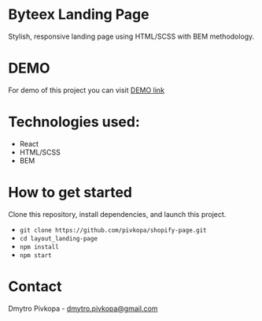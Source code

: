 # Byteex Landing Page
Stylish, responsive landing page using HTML/SCSS with BEM methodology.

# DEMO
For demo of this project you can visit [DEMO link](https://pivkopa.github.io/shopify-page)

# Technologies used:
- React
- HTML/SCSS
- BEM

# How to get started
Clone this repository, install dependencies, and launch this project.

- `git clone https://github.com/pivkopa/shopify-page.git`
- `cd layout_landing-page`
- `npm install`
- `npm start`

# Contact
Dmytro Pivkopa - dmytro.pivkopa@gmail.com

